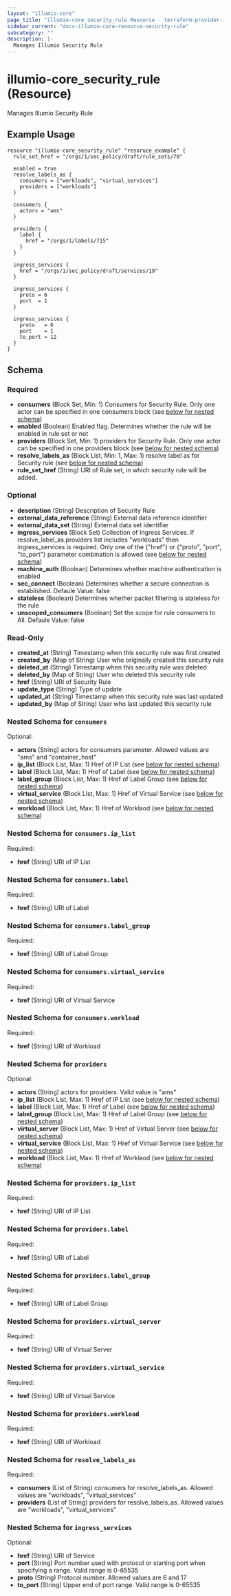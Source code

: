 ```yaml
---
layout: "illumio-core"
page_title: "illumio-core_security_rule Resource - terraform-provider-illumio-core"
sidebar_current: "docs-illumio-core-resource-security-rule"
subcategory: ""
description: |-
  Manages Illumio Security Rule
---
```


# illumio-core_security_rule (Resource)

Manages Illumio Security Rule

Example Usage
------------

```hcl
resource "illumio-core_security_rule" "resoruce_example" {
  rule_set_href = "/orgs/1/sec_policy/draft/rule_sets/70"

  enabled = true
  resolve_labels_as {
    consumers = ["workloads", "virtual_services"]
    providers = ["workloads"]
  }

  consumers {
    actors = "ams"
  }

  providers {
    label {
      href = "/orgs/1/labels/715"
    }
  }

  ingress_services {
    href = "/orgs/1/sec_policy/draft/services/19"
  }

  ingress_services {
    proto = 6
    port  = 1
  }

  ingress_services {
    proto   = 6
    port    = 1
    to_port = 12
  }
}
```

## Schema

### Required

- **consumers** (Block Set, Min: 1) Consumers for Security Rule. Only one actor can be specified in one consumers block (see [below for nested schema](#nestedblock--consumers))
- **enabled** (Boolean) Enabled flag. Determines whether the rule will be enabled in rule set or not
- **providers** (Block Set, Min: 1) providers for Security Rule. Only one actor can be specified in one providers block (see [below for nested schema](#nestedblock--providers))
- **resolve_labels_as** (Block List, Min: 1, Max: 1) resolve label as for Security rule (see [below for nested schema](#nestedblock--resolve_labels_as))
- **rule_set_href** (String) URI of Rule set, in which security rule will be added.

### Optional

- **description** (String) Description of Security Rule
- **external_data_reference** (String) External data reference identifier
- **external_data_set** (String) External data set identifier
- **ingress_services** (Block Set) Collection of Ingress Services. If resolve_label_as.providers list includes "workloads" then ingress_services is required. Only one of the {"href"} or {"proto", "port", "to_port"} parameter combination is allowed (see [below for nested schema](#nestedblock--ingress_services))
- **machine_auth** (Boolean) Determines whether machine authentication is enabled
- **sec_connect** (Boolean) Determines whether a secure connection is established. Defaule Value: false
- **stateless** (Boolean) Determines whether packet filtering is stateless for the rule
- **unscoped_consumers** (Boolean) Set the scope for rule consumers to All. Defaule Value: false

### Read-Only

- **created_at** (String) Timestamp when this security rule was first created
- **created_by** (Map of String) User who originally created this security rule
- **deleted_at** (String) Timestamp when this security rule was deleted
- **deleted_by** (Map of String) User who deleted this security rule
- **href** (String) URI of Security Rule
- **update_type** (String) Type of update
- **updated_at** (String) Timestamp when this security rule was last updated
- **updated_by** (Map of String) User who last updated this security rule

<a id="nestedblock--consumers"></a>
### Nested Schema for `consumers`

Optional:

- **actors** (String) actors for consumers parameter. Allowed values are "ams" and "container_host"
- **ip_list** (Block List, Max: 1) Href of IP List (see [below for nested schema](#nestedblock--consumers--ip_list))
- **label** (Block List, Max: 1) Href of Label (see [below for nested schema](#nestedblock--consumers--label))
- **label_group** (Block List, Max: 1) Href of Label Group (see [below for nested schema](#nestedblock--consumers--label_group))
- **virtual_service** (Block List, Max: 1) Href of Virtual Service (see [below for nested schema](#nestedblock--consumers--virtual_service))
- **workload** (Block List, Max: 1) Href of Worklaod (see [below for nested schema](#nestedblock--consumers--workload))

<a id="nestedblock--consumers--ip_list"></a>
### Nested Schema for `consumers.ip_list`

Required:

- **href** (String) URI of IP List


<a id="nestedblock--consumers--label"></a>
### Nested Schema for `consumers.label`

Required:

- **href** (String) URI of Label


<a id="nestedblock--consumers--label_group"></a>
### Nested Schema for `consumers.label_group`

Required:

- **href** (String) URI of Label Group


<a id="nestedblock--consumers--virtual_service"></a>
### Nested Schema for `consumers.virtual_service`

Required:

- **href** (String) URI of Virtual Service


<a id="nestedblock--consumers--workload"></a>
### Nested Schema for `consumers.workload`

Required:

- **href** (String) URI of Workload



<a id="nestedblock--providers"></a>
### Nested Schema for `providers`

Optional:

- **actors** (String) actors for providers. Valid value is "ams"
- **ip_list** (Block List, Max: 1) Href of IP List (see [below for nested schema](#nestedblock--providers--ip_list))
- **label** (Block List, Max: 1) Href of Label (see [below for nested schema](#nestedblock--providers--label))
- **label_group** (Block List, Max: 1) Href of Label Group (see [below for nested schema](#nestedblock--providers--label_group))
- **virtual_server** (Block List, Max: 1) Href of Virtual Server (see [below for nested schema](#nestedblock--providers--virtual_server))
- **virtual_service** (Block List, Max: 1) Href of Virtual Service (see [below for nested schema](#nestedblock--providers--virtual_service))
- **workload** (Block List, Max: 1) Href of Worklaod (see [below for nested schema](#nestedblock--providers--workload))

<a id="nestedblock--providers--ip_list"></a>
### Nested Schema for `providers.ip_list`

Required:

- **href** (String) URI of IP List


<a id="nestedblock--providers--label"></a>
### Nested Schema for `providers.label`

Required:

- **href** (String) URI of Label


<a id="nestedblock--providers--label_group"></a>
### Nested Schema for `providers.label_group`

Required:

- **href** (String) URI of Label Group


<a id="nestedblock--providers--virtual_server"></a>
### Nested Schema for `providers.virtual_server`

Required:

- **href** (String) URI of Virtual Server


<a id="nestedblock--providers--virtual_service"></a>
### Nested Schema for `providers.virtual_service`

Required:

- **href** (String) URI of Virtual Service


<a id="nestedblock--providers--workload"></a>
### Nested Schema for `providers.workload`

Required:

- **href** (String) URI of Workload



<a id="nestedblock--resolve_labels_as"></a>
### Nested Schema for `resolve_labels_as`

Required:

- **consumers** (List of String) consumers for resolve_labels_as. Allowed values are "workloads", "virtual_services"
- **providers** (List of String) providers for resolve_labels_as. Allowed values are "workloads", "virtual_services"


<a id="nestedblock--ingress_services"></a>
### Nested Schema for `ingress_services`

Optional:

- **href** (String) URI of Service
- **port** (String) Port number used with protocol or starting port when specifying a range. Valid range is 0-65535
- **proto** (String) Protocol number. Allowed values are 6 and 17
- **to_port** (String) Upper end of port range. Valid range is 0-65535

